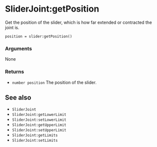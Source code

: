 <!--
category: reference
-->

SliderJoint:getPosition
===

Get the position of the slider, which is how far extended or contracted the joint is.

    position = slider:getPosition()

### Arguments

None

### Returns

- `number position` The position of the slider.

See also
---

- `SliderJoint`
- `SliderJoint:getLowerLimit`
- `SliderJoint:setLowerLimit`
- `SliderJoint:getUpperLimit`
- `SliderJoint:setUpperLimit`
- `SliderJoint:getLimits`
- `SliderJoint:setLimits`
